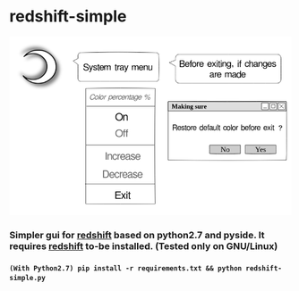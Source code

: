 # redshift-simple

![redshift-simple gui](https://raw.githubusercontent.com/mrf345/redshift-simple/master/images/untitled_page.png)

### Simpler gui for [redshift](https://github.com/jonls/redshift) based on python2.7 and pyside. It requires [redshift](https://github.com/jonls/redshift) to-be installed. (Tested only on GNU/Linux)

#### `(With Python2.7) pip install -r requirements.txt && python redshift-simple.py`
